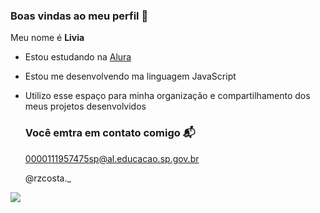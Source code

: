 ### Boas vindas ao meu perfil 🤍

Meu nome é **Livia**

- Estou estudando na [Alura](https://www.alura.com.br)
- Estou me desenvolvendo ma linguagem JavaScript
- Utilizo esse espaço para minha organização e compartilhamento dos meus projetos desenvolvidos

  ### Você emtra em contato comigo 📬

  0000111957475sp@al.educacao.sp.gov.br

  @rzcosta._

![](https://media1.tenor.com/m/QidN4N3AygwAAAAC/sei-de-nada-n%C3%A3o-sei.gif)


